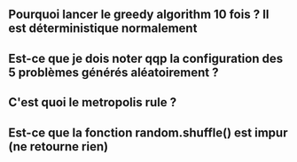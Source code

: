 ## Pourquoi lancer le greedy algorithm 10 fois ? Il est déterministique normalement

## Est-ce que je dois noter qqp la configuration des 5 problèmes générés aléatoirement ?

## C'est quoi le metropolis rule ?

## Est-ce que la fonction random.shuffle() est impur (ne retourne rien)
